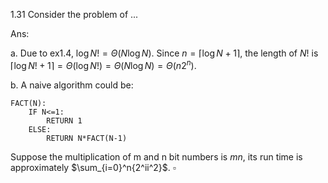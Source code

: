 1.31 Consider the problem of ...

Ans:

a. Due to ex1.4, $\log N!=\Theta(N\log N)$. Since $n= \lceil\log N+1\rceil$, the length of $N!$ is $\lceil \log N! +1\rceil =\Theta(\log N!) = \Theta(N\log N) = \Theta(n2^n)$.

b. A naive algorithm could be:
```
FACT(N):
    IF N<=1:
        RETURN 1
    ELSE:
        RETURN N*FACT(N-1)
```
Suppose the multiplication of m and n bit numbers is $mn$, its run time is approximately $\sum_{i=0}^n{2^ii^2}$. $\square$
